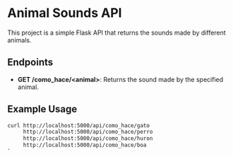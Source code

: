 # Animal Sounds API

This project is a simple Flask API that returns the sounds made by different animals.

## Endpoints

- **GET /como_hace/\<animal\>**: Returns the sound made by the specified animal.

## Example Usage

```bash
curl http://localhost:5000/api/como_hace/gato
     http://localhost:5000/api/como_hace/perro
     http://localhost:5000/api/como_hace/huron
     http://localhost:5000/api/como_hace/boa
`     